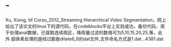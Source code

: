 # -
Xu, Xiong, bf Corso_2012_Streaming Hierarchical Video Segmentation，网上给出了该论文的linux下的源代码，在codeblocks平台上实验成功，备份代码，用于处理anal数据，已提取连续雨区，降雨量过滤的数值可为5,10,15,20,25,等，此外 超体素处理的是经过膨胀dilate6_6的dat文件,文件命名方式是1.dat...4381.dat
